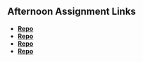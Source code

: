 ## Afternoon Assignment Links

* **[Repo](https://github.com/millho/<ASSIGNMENT_REPO>)**
* **[Repo](https://github.com/millho/<ASSIGNMENT_REPO>)**
* **[Repo](https://github.com/millho/<ASSIGNMENT_REPO>)**
* **[Repo](https://github.com/millho/<ASSIGNMENT_REPO>)**
